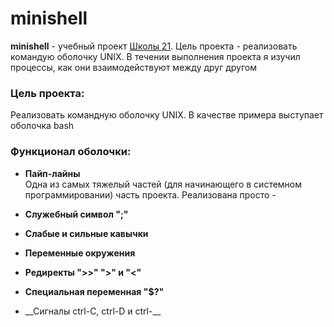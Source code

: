# minishell

__minishell__ - учебный проект [Школы 21](https://21-school.ru/). Цель проекта - реализовать командую оболочку UNIX. В течении выполнения проекта я изучил процессы, как они взаимодействуют между друг другом

### Цель проекта:
Реализовать командную оболочку UNIX. В качестве примера выступает оболочка bash 

### Функционал оболочки:

* __Пайп-лайны__<br>
Одна из самых тяжелый частей (для начинающего в системном программировании) часть проекта. Реализована просто - 

* __Служебный символ ";"__<br>

* __Слабые и сильные кавычки__<br>

* __Переменные окружения__<br>

* __Редиректы ">>" ">" и "<"__<br>

* __Специальная переменная "$?"__<br>

* __Сигналы ctrl-C, ctrl-D и ctrl-\__<br>
